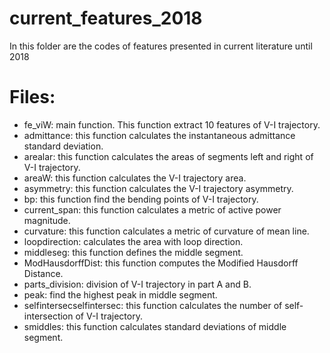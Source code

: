 # current_features_2018
In this folder are the codes of features presented in current literature until 2018

# Files: 
* fe_viW: main function. This function extract 10 features of V-I trajectory. 
* admittance: this function calculates the instantaneous admittance standard deviation. 
* arealar: this function calculates the areas of segments left and right of V-I trajectory.
* areaW: this function calculates the V-I trajectory area.
* asymmetry: this function calculates the V-I trajectory asymmetry. 
* bp: this function find the bending points of V-I trajectory. 
* current_span: this function calculates a metric of active power magnitude.
* curvature: this function calculates a metric of curvature of mean line.
* loopdirection: calculates the area with loop direction.
* middleseg: this function defines the middle segment.
* ModHausdorffDist: this function computes the Modified Hausdorff Distance. 
* parts_division: division of V-I trajectory in part A and B. 
* peak: find the highest peak in middle segment.
* selfintersecselfintersec: this function calculates the number of self-intersection of V-I trajectory.
* smiddles: this function calculates standard deviations of middle segment.
